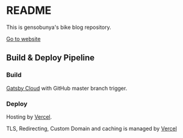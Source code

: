 # README

This is gensobunya's bike blog repository.

[Go to website](http://blog.gensobunya.net)

## Build & Deploy Pipeline

### Build

[Gatsby Cloud](https://www.gatsbyjs.com/cloud/) with GitHub master branch trigger.

### Deploy

Hosting by [Vercel](https://vercel.com).

TLS, Redirecting, Custom Domain and caching is managed by [Vercel](https://vercel.com)
